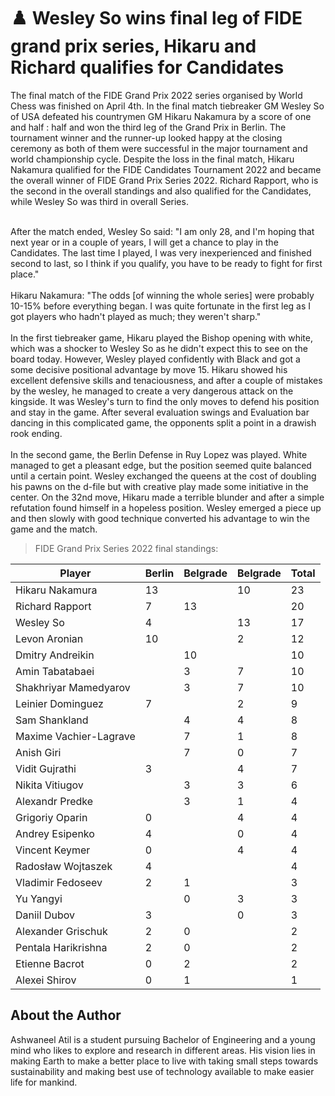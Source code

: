 # ♟️ Wesley So wins final leg of FIDE grand prix series, Hikaru and Richard qualifies for Candidates

The final match of the FIDE Grand Prix 2022 series organised by World Chess was finished on April 4th. In the final match tiebreaker GM Wesley
So of USA defeated his countrymen GM Hikaru Nakamura by a score of one
and half : half and won the third leg of the Grand Prix in Berlin. The
tournament winner and the runner-up looked happy at the closing ceremony
as both of them were successful in the major tournament and world
championship cycle. Despite the loss in the final match, Hikaru Nakamura
qualified for the FIDE Candidates Tournament 2022 and became the overall
winner of FIDE Grand Prix Series 2022. Richard Rapport, who is the
second in the overall standings and also qualified for the Candidates,
while Wesley So was third in overall Series.<br><br>

After the match ended, Wesley So said: \"I am only 28, and I\'m hoping
that next year or in a couple of years, I will get a chance to play in
the Candidates. The last time I played, I was very inexperienced and
finished second to last, so I think if you qualify, you have to be ready
to fight for first place.\"
<br><br>
Hikaru Nakamura: \"The odds [of winning the whole series] were
probably 10-15% before everything began. I was quite fortunate in the
first leg as I got players who hadn\'t played as much; they weren\'t
sharp.\"
<br><br>
In the first tiebreaker game, Hikaru played the Bishop opening with
white, which was a shocker to Wesley So as he didn\'t expect this to see
on the board today. However, Wesley played confidently with Black and
got a some decisive positional advantage by move 15. Hikaru showed his
excellent defensive skills and tenaciousness, and after a couple of
mistakes by the wesley, he managed to create a very dangerous attack on
the kingside. It was Wesley\'s turn to find the only moves to defend his
position and stay in the game. After several evaluation swings and
Evaluation bar dancing in this complicated game, the opponents split a
point in a drawish rook ending.
<br><br>
In the second game, the Berlin Defense in Ruy Lopez was played. White
managed to get a pleasant edge, but the position seemed quite balanced
until a certain point. Wesley exchanged the queens at the cost of
doubling his pawns on the d-file but with creative play made some
initiative in the center. On the 32nd move, Hikaru made a terrible
blunder and after a simple refutation found himself in a hopeless
position. Wesley emerged a piece up and then slowly with good technique
converted his advantage to win the game
and the match.

> FIDE Grand Prix Series 2022 final standings:

|   Player                   |  Berlin|Belgrade|Belgrade|   Total   |
|----------------------------|--------|--------|--------|-----------|
|   Hikaru Nakamura          |   13   |        |   10   |   23      |
|   Richard Rapport          |   7    |   13   |        |   20      |
|   Wesley So                |   4    |        |   13   |   17      |
|   Levon Aronian            |   10   |        |   2    |   12      |
|   Dmitry Andreikin         |        |   10   |        |   10      |
|   Amin Tabatabaei          |        |   3    |   7    |   10      |
|   Shakhriyar Mamedyarov    |        |   3    |   7    |   10      |
|   Leinier Dominguez        |   7    |        |   2    |   9       |
|   Sam Shankland            |        |   4    |   4    |   8       |
|   Maxime Vachier-Lagrave   |        |   7    |   1    |   8       |
|   Anish Giri               |        |   7    |   0    |   7       |
|   Vidit Gujrathi           |   3    |        |   4    |   7       |
|   Nikita Vitiugov          |        |   3    |   3    |   6       |
|   Alexandr Predke          |        |   3    |   1    |   4       |
|   Grigoriy Oparin          |   0    |        |   4    |   4       |
|   Andrey Esipenko          |   4    |        |   0    |   4       |
|   Vincent Keymer           |   0    |        |   4    |   4       |
|   Radosław Wojtaszek       |   4    |        |        |   4       |
|   Vladimir Fedoseev        |   2    |   1    |        |   3       |
|   Yu Yangyi                |        |   0    |   3    |   3       |
|   Daniil Dubov             |   3    |        |   0    |   3       |
|   Alexander Grischuk       |   2    |   0    |        |   2       |
|   Pentala Harikrishna      |   2    |   0    |        |   2       |
|   Etienne Bacrot           |   0    |   2    |        |   2       |
|   Alexei Shirov            |   0    |   1    |        |   1       |

## About the Author

Ashwaneel Atil is a student pursuing Bachelor of Engineering and a young
mind who likes to explore and research in different areas. His vision
lies in making Earth to make a better place to live with taking small
steps towards sustainability and making best use of technology available
to make easier life for mankind.
